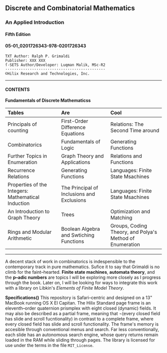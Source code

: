 ## Discrete and Combinatorial Mathematics
### An Applied Introduction
#### Fifth Edition
#### 05-01_0201726343-978-0201726343
```  
TXT Author: Ralph P. Grimaldi  
Publisher: XXX XXX  
ſ-SETS Author/Developer: Luqman Malik, MSc-R2
·············································
©Hilix Research and Technologies, Inc.
```
---
#### CONTENTS

__Fundamentals of Discrete Mathematicss__

| Tables        | Are           | Cool  |
| :------------ | :------------ | :-----|
| Principals of counting      | First-Order Difference Equations | Relations: The Second Time around |
| Combinatorics      | Fundamentals of Logic      | Generating Functions |
| Further Topics in Enumeration | Graph Theory and Applications | Relations and Functions |
| Recurrence Relations | Generating Functions | Languages: Finite State Msachines |
| Properties of the Integers: Mathematical Induction | The Principal of Inclusions and Exclusions | Languages: Finite State Msachines |
| An Introduction to Graph Theory | Trees | Optimization and Matching |
| Rings and Modular Arithmetic | Boolean Algebra and Swtiching Functions | Groups, Coding Theory, and Polya's Method of Enumeration |
---
A decent stack of work in combinatorics is indespensible to the contemporary track in pure mathematics. Sufice it to say that Grimaldi is no climb for the faint–hearted. **Finite state machines**, **automata theory**, and the **p–adic numbers** are topics I will be exploring more closely as I progress through the book. Later on, I will be looking for ways to integrate this work with a library on Libkin's _Elements of Finite Model Theory_.

__Specifications()__ This repository is Safari–centric and designed on a 13" MacBook running OS X El Capitan. The Hilix Standard page frame is an eleventh–order quaternion prismplex with eight closed (dynamic) fields. It may also be described as a partial frame, meaning that ¬(every closed field has slide and scroll fucntionality) in contrast to a complete frame, where every closed field has slide and scroll functionality. The frame's memory is accesible through conventional menus and search. Far less conventionally, each slide has an autonomous search engine, whose query returns remain loaded in the RAM while sliding through pages. The library is licensed for use under the terms in the file <code>MIT_License</code>.
